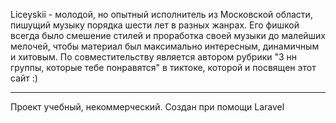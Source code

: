 <p>Liceyskii - молодой, но опытный исполнитель из Московской области, пишущий музыку порядка шести лет в разных жанрах. Его фишкой всегда было смешение стилей и проработка своей музыки до малейших мелочей, чтобы материал был максимально интересным, динамичным и хитовым. По совместительству является автором рубрики "3 нн группы, которые тебе понравятся" в тиктоке, которой и посвящен этот сайт :)</p>
<hr>
Проект учебный, некоммерческий.
Создан при помощи Laravel